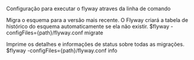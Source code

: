 Configuração para executar o flyway atraves da linha de comando


Migra o esquema para a versão mais recente. 
O Flyway criará a tabela de histórico do esquema automaticamente se ela não existir.
$flyway -configFiles={path}/flyway.conf migrate

Imprime os detalhes e informações de status sobre todas as migrações.
$flyway -configFiles={path}/flyway.conf info